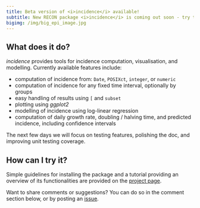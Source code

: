 ```yaml
---
title: Beta version of <i>incidence</i> available!
subtitle: New RECON package <i>incidence</i> is coming out soon - try the beta version.
bigimg: /img/big_epi_image.jpg
---
```



## What does it do?

*incidence* provides tools for incidence computation, visualisation, and modelling.
Currently available features include:

- computation of incidence from: `Date`, `POSIXct`, `integer`, or `numeric`
- computation of incidence for any fixed time interval, optionally by groups
- easy handling of results using `[` and `subset`
- plotting using *ggplot2*
- modelling of incidence using log-linear regression
- computation of daily growth rate, doubling / halving time, and predicted incidence, including confidence intervals


The next few days we will focus on testing features, polishing the doc, and improving unit testing coverage.


## How can I try it?

Simple guidelines for installing the package and a tutorial providing an overview of its functionalities are provided on the [project page](http://github.com/reconhub/incidence).

Want to share comments or suggestions? You can do so in the comment section below, or by posting an [issue](http://github.com/reconhub/incidence/issues).